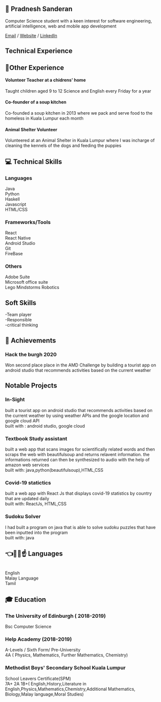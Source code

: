 ## 🙂 Pradnesh Sanderan

Computer Science student with a keen interest for software engineering, artificial intelligence, web and mobile app development

[Email](mailto:pradneshsanderan@gmail.com) / [Website](https://pradneshsanderan.github.io/pradneshsanderan/) / [LinkedIn](https://www.linkedin.com/in/pradnesh-sanderan-70b24b19a/)

## Technical Experience

## 🙏Other Experience
#### Volunteer Teacher at a chidrens' home
Taught children aged 9 to 12 Science and English every Friday for a
year
#### Co-founder of a soup kitchen
Co-founded a soup kitchen in 2013 where we pack and
serve food to the homeless in Kuala Lumpur each month
#### Animal Shelter Volunteer
Volunteered at an Animal Shelter in Kuala Lumpur where I was incharge of cleaning the kennels of the dogs and feeding the puppies


## 💻 Technical Skills
### Languages
Java <br>
Python <br>
Haskell <br>
Javascript <br>
HTML/CSS 

### Frameworks/Tools
React <br>
React Native <br>
Android Studio <br>
Git <br>
FireBase

### Others
Adobe Suite <br>
Microsoft office suite <br>
Lego Mindstorms Robotics<br>

## Soft Skills
-Team player
<br>
-Responsible
<br>
-critical thinking
<br>


## 🎉 Achievements
### Hack the burgh 2020
Won second place place in the AMD Challenge by building a tourist app on android studio that recommends activities based on the current weather

## Notable Projects
### In-Sight
built a tourist app on android studio that recommends activities based on the current weather by using weather APIs and the google location and google cloud API
<br>
built with : android studio, google cloud
<br>
### Textbook Study assistant
built a web app that scans images for scientifically related words and then scraps the web with beautifulsoup and returns relavent information. the informations returned can then be synthesized to audio with the help of amazon web services
<br>
built with: java,python(beautifulsoup),HTML,CSS
<br>
### Covid-19 statictics
built a web app with React Js that displays covid-19 statistics by country that are updated daily
<br>
built with: ReactJs, HTML,CSS
<br>
### Sudoku Solver
 I had built a program on java that is able to solve sudoku puzzles that have been  inputted into the program
<br>
built with: java
<br>

## 👈🤞✊☝ Languages
<br>
English
<br>
Malay Language
<br>
Tamil  
<br>

## 🎓 Education

### The University of Edinburgh ( 2018-2019)
Bsc Computer Science

### Help Academy (2018-2019)
A-Levels / Sixth Form/ Pre-University
<br>
4A ( Physics, Mathematics, Further Mathematics, Chemistry)

### Methodist Boys' Secondary School Kuala Lumpur
School Leavers Certificate(SPM)
<br>
7A+ 2A 1B+( English,History,Literature in English,Physics,Mathematics,Chemistry,Additional Mathematics, Biology,Malay language,Moral Studies)

